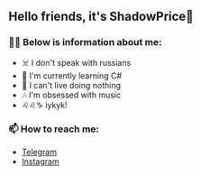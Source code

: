 ## Hello friends, it's ShadowPrice👋

### 😶‍🌫️ Below is information about me:

- ☠️ I don't speak with russians
- 🌱 I'm currently learning C#
- 🦾 I can't live doing nothing
- 🎶 I'm obsessed with music
- ♌♌♑ iykyk!

### 📫 How to reach me:
- [Telegram](https://t.me/sennaczyjak)
- [Instagram](https://www.instagram.com/madmechanic76/)
